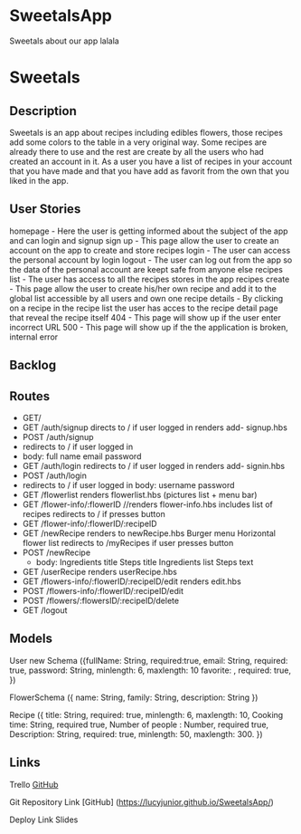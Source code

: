 # SweetalsApp
Sweetals about our app
lalala
# Sweetals
## Description
 Sweetals is an app about recipes including edibles flowers, those recipes add some colors to the table in a very original way.
 Some recipes are already there to use and the rest are create by all the users who had created an account in it.
 As a user you have a list of recipes in your account that you have made and that you have add as favorit from the own that you liked in the app.
## User Stories
homepage - Here the user is getting informed about the subject of the app and can login and signup
sign up - This page allow the user to create an account on the app to create and store recipes
login - The user can access the personal account by login
logout - The user can log out from the app so the data of the personal account are keept safe from anyone else
recipes list - The user has access to all the recipes stores in the app
recipes create - This page allow the user to create his/her own recipe and add it to the global list accessible by all users and own one
recipe details - By clicking on a recipe in the recipe list the user has acces to the recipe detail page that reveal the recipe itself
404 - This page will show up if the user enter incorrect URL
500 - This page will show up if the the application is broken, internal error
## Backlog
## Routes
* GET/
* GET /auth/signup
 directs to / if user logged in
 renders add- signup.hbs
* POST /auth/signup
 * redirects to / if user logged in
 * body:
  full name
  email
  password
* GET /auth/login
 redirects to / if user logged in
 renders add- signin.hbs 
* POST /auth/login
* redirects to / if user logged in
 body:
 username
 password
* GET /flowerlist
 renders flowerlist.hbs (pictures list + menu bar)
* GET /flower-info/:flowerID
  //renders flower-info.hbs 
  includes list of recipes
  redirects to / if presses button 
* GET /flower-info/:flowerID/:recipeID
* GET /newRecipe
    renders to newRecipe.hbs
    Burger menu
    Horizontal flower list
    redirects to /myRecipes if user presses button
* POST /newRecipe
   - body:
   Ingredients title
   Steps title
   Ingredients list
   Steps text
* GET /userRecipe
    renders userRecipe.hbs
* GET /flowers-info/:flowerID/:recipeID/edit
  renders edit.hbs
* POST /flowers-info/:flowerID/:recipeID/edit
* POST /flowers/:flowersID/:recipeID/delete
* GET /logout




## Models

User new Schema ({fullName: String, required:true, 
email: String, required: true,
password: String, minlength: 6, maxlength: 10
favorite:        , required: true, })

FlowerSchema ({ name: String,
family: String,
description: String
})

Recipe ({ title: String, required: true, minlength: 6, maxlength: 10,
Cooking time: String, required true,
Number of people : Number, required true,
Description: String, required: true, minlength: 50, maxlength: 300.
})


## Links
Trello
[GitHub](https://trello.com/b/1R27fQRH/sweetals)

Git
Repository Link
[GitHub] (https://lucyjunior.github.io/SweetalsApp/)

Deploy Link
Slides